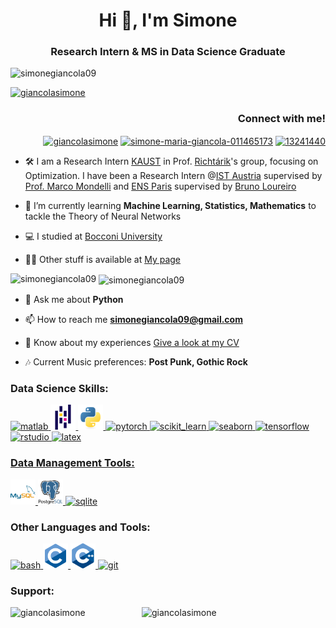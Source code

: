 <h1 align="center">Hi 👋, I'm Simone</h1>
<h3 align="center">Research Intern & MS in Data Science Graduate</h3>

<p align="left"> <img src="https://komarev.com/ghpvc/?username=simonegiancola09&label=Profile%20views&color=0e75b6&style=flat" alt="simonegiancola09" /> </p>

<p align="left"> <a href="https://twitter.com/giancolasimone" target="blank"><img src="https://img.shields.io/twitter/follow/giancolasimone?logo=twitter&style=for-the-badge" alt="giancolasimone" /></a> </p>
<h3 align="right">Connect with me!</h3>
<p align="right">
<a href="https://twitter.com/giancolasimone" target="blank"><img align="center" src="https://raw.githubusercontent.com/rahuldkjain/github-profile-readme-generator/master/src/images/icons/Social/twitter.svg" alt="giancolasimone" height="30" width="40" /></a>
<a href="https://linkedin.com/in/simone-maria-giancola-011465173" target="blank"><img align="center" src="https://raw.githubusercontent.com/rahuldkjain/github-profile-readme-generator/master/src/images/icons/Social/linked-in-alt.svg" alt="simone-maria-giancola-011465173" height="30" width="40" /></a>
<a href="https://stackoverflow.com/users/13241440" target="blank"><img align="center" src="https://raw.githubusercontent.com/rahuldkjain/github-profile-readme-generator/master/src/images/icons/Social/stack-overflow.svg" alt="13241440" height="30" width="40" /></a>
</p>

- 🛠 I am a Research Intern [KAUST](https://www.kaust.edu.sa/) in Prof. [Richtárik](https://richtarik.org/)'s group, focusing on Optimization. I have been a Research Intern @[IST Austria](https://ista.ac.at/de/home/) supervised by [Prof. Marco Mondelli](http://marcomondelli.com/) and [ENS Paris](https://www.ens.psl.eu/en) supervised by [Bruno Loureiro](https://brloureiro.github.io/)

- 🌱 I’m currently learning **Machine Learning, Statistics, Mathematics** to tackle the Theory of Neural Networks

- 💻 I studied at [Bocconi University](https://www.unibocconi.eu/wps/wcm/connect/bocconi/sitopubblico_en/navigation+tree/home/)

- 👨‍💻 Other stuff is available at [My page](https://simonegiancola09.github.io)

<p><img align="left" src="https://github-readme-stats.vercel.app/api/top-langs?username=simonegiancola09&show_icons=true&locale=en&layout=compact" alt="simonegiancola09" /></p>

<p>&nbsp;<img align="center" src="https://github-readme-stats.vercel.app/api?username=simonegiancola09&show_icons=true&locale=en" alt="simonegiancola09" /></p>

- 💬 Ask me about **Python**

- 📫 How to reach me **simonegiancola09@gmail.com**

- 📄 Know about my experiences [Give a look at my CV](https://simonegiancola09.github.io/cv/)

- 🎶 Current Music preferences: **Post Punk, Gothic Rock**

<h3 align="left">Data Science Skills:</h3>
<p align="left"><a href="https://www.mathworks.com/" target="_blank" rel="noreferrer"> <img src="https://upload.wikimedia.org/wikipedia/commons/2/21/Matlab_Logo.png" alt="matlab" width="40" height="40"/> </a><a href="https://pandas.pydata.org/" target="_blank" rel="noreferrer"> <img src="https://raw.githubusercontent.com/devicons/devicon/2ae2a900d2f041da66e950e4d48052658d850630/icons/pandas/pandas-original.svg" alt="pandas" width="40" height="40"/> </a>  <a href="https://www.python.org" target="_blank" rel="noreferrer"> <img src="https://raw.githubusercontent.com/devicons/devicon/master/icons/python/python-original.svg" alt="python" width="40" height="40"/> </a> <a href="https://pytorch.org/" target="_blank" rel="noreferrer"> <img src="https://www.vectorlogo.zone/logos/pytorch/pytorch-icon.svg" alt="pytorch" width="40" height="40"/> </a> <a href="https://scikit-learn.org/" target="_blank" rel="noreferrer"> <img src="https://upload.wikimedia.org/wikipedia/commons/0/05/Scikit_learn_logo_small.svg" alt="scikit_learn" width="40" height="40"/> </a> <a href="https://seaborn.pydata.org/" target="_blank" rel="noreferrer"> <img src="https://seaborn.pydata.org/_images/logo-mark-lightbg.svg" alt="seaborn" width="40" height="40"/> </a> <a href="https://www.tensorflow.org" target="_blank" rel="noreferrer"> <img src="https://www.vectorlogo.zone/logos/tensorflow/tensorflow-icon.svg" alt="tensorflow" width="40" height="40"/> </a>
<a href="https://www.rstudio.com/" target="_blank" rel="noreferrer"><img src="https://www.rstudio.com/wp-content/uploads/2018/10/RStudio-Logo-white.svg" alt="rstudio" width="90" heigth="90">  </a> 
<a href="https://www.latex-project.org/" target="_blank" rel="noreferrer"><img src="https://upload.wikimedia.org/wikipedia/commons/4/45/LaTeX_project_logo_bird.svg" alt="latex" width="100" height="40"> </p>
<h3 align="left">Data Management Tools:</h3>
<p align="left">  <a href="https://www.mysql.com/" target="_blank" rel="noreferrer"> <img src="https://raw.githubusercontent.com/devicons/devicon/master/icons/mysql/mysql-original-wordmark.svg" alt="mysql" width="40" height="40"/> </a> 
<a href="https://www.postgresql.org" target="_blank" rel="noreferrer"> <img src="https://raw.githubusercontent.com/devicons/devicon/master/icons/postgresql/postgresql-original-wordmark.svg" alt="postgresql" width="40" height="40"/> </a>
<a href="https://www.sqlite.org/" target="_blank" rel="noreferrer"> <img src="https://www.vectorlogo.zone/logos/sqlite/sqlite-icon.svg" alt="sqlite" width="40" height="40"/> </a> </p>
<h3 align="left">Other Languages and Tools:</h3>
<p align="left"> <a href="https://www.gnu.org/software/bash/" target="_blank" rel="noreferrer"> <img src="https://www.vectorlogo.zone/logos/gnu_bash/gnu_bash-icon.svg" alt="bash" width="40" height="40"/> </a> <a href="https://www.cprogramming.com/" target="_blank" rel="noreferrer"> <img src="https://raw.githubusercontent.com/devicons/devicon/master/icons/c/c-original.svg" alt="c" width="40" height="40"/> </a> <a href="https://www.w3schools.com/cpp/" target="_blank" rel="noreferrer"> <img src="https://raw.githubusercontent.com/devicons/devicon/master/icons/cplusplus/cplusplus-original.svg" alt="cplusplus" width="40" height="40"/> </a> <a href="https://git-scm.com/" target="_blank" rel="noreferrer"> <img src="https://www.vectorlogo.zone/logos/git-scm/git-scm-icon.svg" alt="git" width="40" height="40"/> </a>  </p>

<h3 align="left">Support:</h3>
<p><a href="https://www.buymeacoffee.com/giancolasimone"> <img align="left" src="https://cdn.buymeacoffee.com/buttons/v2/default-yellow.png" height="50" width="210" alt="giancolasimone" /></a><a href="https://ko-fi.com/giancolasimone"> <img align="left" src="https://cdn.ko-fi.com/cdn/kofi3.png?v=3" height="50" width="210" alt="giancolasimone" /></a></p><br><br> 


